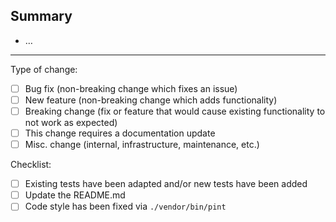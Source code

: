 ## Summary

<!-- Please provide an exhaustive description. -->

-   …

---

Type of change:

-   [ ] Bug fix (non-breaking change which fixes an issue)
-   [ ] New feature (non-breaking change which adds functionality)
-   [ ] Breaking change (fix or feature that would cause existing functionality to not work as expected)
-   [ ] This change requires a documentation update
-   [ ] Misc. change (internal, infrastructure, maintenance, etc.)

Checklist:

-   [ ] Existing tests have been adapted and/or new tests have been added
-   [ ] Update the README.md
-   [ ] Code style has been fixed via `./vendor/bin/pint`
